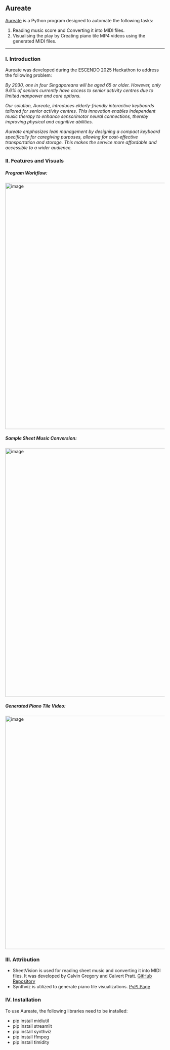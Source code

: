 ## Aureate

[Aureate](https://aureate.streamlit.app) is a Python program designed to automate the following tasks:
1. Reading music score and Converting it into MIDI files.
2. Visualising the play by Creating piano tile MP4 videos using the generated MIDI files.

------------------


### I.	Introduction
Aureate was developed during the ESCENDO 2025 Hackathon to address the following problem:

*By 2030, one in four Singaporeans will be aged 65 or older. However, only 9.6% of seniors currently have access to senior activity centres due to limited manpower and care options.*

*Our solution, Aureate, introduces elderly-friendly interactive keyboards tailored for senior activity centres. This innovation enables independent music therapy to enhance sensorimotor neural connections, thereby improving physical and cognitive abilities.*

*Aureate emphasizes lean management by designing a compact keyboard specifically for caregiving purposes, allowing for cost-effective transportation and storage. This makes the service more affordable and accessible to a wider audience.*



### II.	Features and Visuals

##### Program Workflow:
<img width="779" alt="image" src="https://github.com/user-attachments/assets/a70f8c60-cc77-4d9d-8ace-cb224455a12d" />

##### Sample Sheet Music Conversion:
<img width="787" alt="image" src="https://github.com/user-attachments/assets/95eecb96-4f20-4ebf-88ab-8e29c2eb60c9" />

##### Generated Piano Tile Video:
<img width="738" alt="image" src="https://github.com/user-attachments/assets/eaa66cba-384b-43dc-a58c-e8925948e8fc" />



### III.	Attribution

- SheetVision is used for reading sheet music and converting it into MIDI files. It was developed by Calvin Gregory and Calvert Pratt. [GitHub Repository](https://github.com/cal-pratt/SheetVision)
- Synthviz is utilized to generate piano tile visualizations. [PyPI Page](https://pypi.org/project/synthviz/)



### IV.  Installation

To use Aureate, the following libraries need to be installed:

- pip install midiutil
- pip install streamlit
- pip install synthviz
- pip install ffmpeg
- pip install timidity
  


